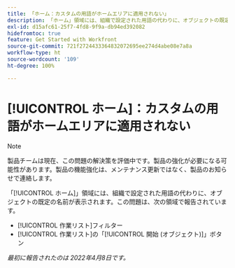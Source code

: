 ```yaml
---
title: 「ホーム：カスタムの用語がホームエリアに適用されない」
description: 「ホーム」領域には、組織で設定された用語の代わりに、オブジェクトの既定の名前が表示されます。この問題は、様々な領域で報告されています。
exl-id: d15afc61-25f7-4fd8-9f9a-db94ed392082
hidefromtoc: true
feature: Get Started with Workfront
source-git-commit: 721f2724433364832072695ee274d4abe08e7a8a
workflow-type: ht
source-wordcount: '109'
ht-degree: 100%

---
```


# [!UICONTROL ホーム]：カスタムの用語がホームエリアに適用されない

>[!NOTE]
>
>製品チームは現在、この問題の解決策を評価中です。製品の強化が必要になる可能性があります。製品の機能強化は、メンテナンス更新ではなく、製品のお知らせで連絡します。

「[!UICONTROL ホーム]」領域には、組織で設定された用語の代わりに、オブジェクトの既定の名前が表示されます。この問題は、次の領域で報告されています。

* [!UICONTROL 作業リスト]フィルター
* [!UICONTROL 作業リスト]の「[!UICONTROL 開始 (オブジェクト)]」ボタン

_最初に報告されたのは 2022年4月8日です。_
